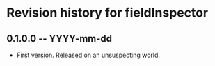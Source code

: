 # Revision history for fieldInspector

## 0.1.0.0 -- YYYY-mm-dd

* First version. Released on an unsuspecting world.
